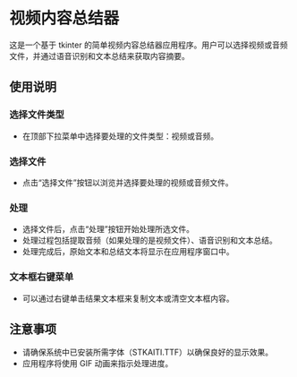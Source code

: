 # 视频内容总结器

这是一个基于 tkinter 的简单视频内容总结器应用程序。用户可以选择视频或音频文件，并通过语音识别和文本总结来获取内容摘要。

## 使用说明

### 选择文件类型

- 在顶部下拉菜单中选择要处理的文件类型：视频或音频。

### 选择文件

- 点击“选择文件”按钮以浏览并选择要处理的视频或音频文件。

### 处理

- 选择文件后，点击“处理”按钮开始处理所选文件。
- 处理过程包括提取音频（如果处理的是视频文件）、语音识别和文本总结。
- 处理完成后，原始文本和总结文本将显示在应用程序窗口中。

### 文本框右键菜单

- 可以通过右键单击结果文本框来复制文本或清空文本框内容。

## 注意事项

- 请确保系统中已安装所需字体（STKAITI.TTF）以确保良好的显示效果。
- 应用程序将使用 GIF 动画来指示处理进度。
